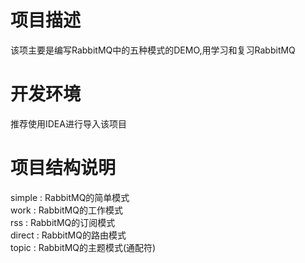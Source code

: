 # **项目描述**
该项主要是编写RabbitMQ中的五种模式的DEMO,用学习和复习RabbitMQ

# **开发环境**
推荐使用IDEA进行导入该项目

# **项目结构说明**
simple : RabbitMQ的简单模式<br>
work : RabbitMQ的工作模式<br>
rss : RabbitMQ的订阅模式<br>
direct : RabbitMQ的路由模式<br>
topic : RabbitMQ的主题模式(通配符)
 